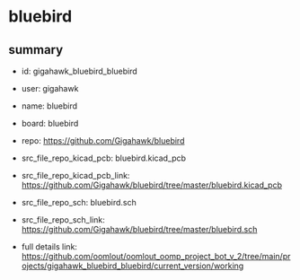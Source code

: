 # bluebird
 
## summary 
* id: gigahawk_bluebird_bluebird
* user: gigahawk
* name: bluebird
* board: bluebird
* repo: https://github.com/Gigahawk/bluebird
* src_file_repo_kicad_pcb: bluebird.kicad_pcb
* src_file_repo_kicad_pcb_link: https://github.com/Gigahawk/bluebird/tree/master/bluebird.kicad_pcb


* src_file_repo_sch: bluebird.sch
* src_file_repo_sch_link: https://github.com/Gigahawk/bluebird/tree/master/bluebird.sch
* full details link: https://github.com/oomlout/oomlout_oomp_project_bot_v_2/tree/main/projects/gigahawk_bluebird_bluebird/current_version/working  






